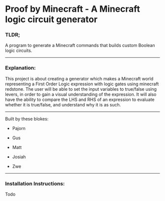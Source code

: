 
  

# Proof by Minecraft - A Minecraft logic circuit generator
### TLDR; 

  A program to generate a Minecraft commands that builds custom Boolean logic circuits.

-----
### Explanation:

This project is about creating a generator which makes a Minecraft world representing a First Order Logic expression with logic gates using minecraft redstone. The user will be able to set the input variables to true/false using levers, in order to gain a visual understanding of the expression. It will also have the ability to compare the LHS and RHS of an expression to evaluate whether it is true/false, and understand why it is as such.

  
  
  -----
  Built by these blokes:

- Pajorn

- Gus

- Matt

- Josiah

- Zwe


-----
### Installation Instructions:

Todo 
